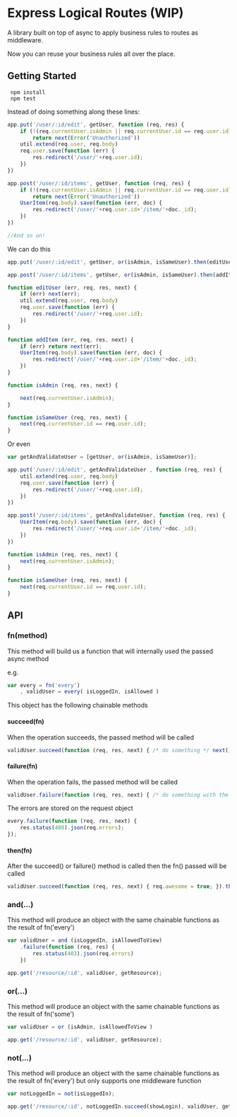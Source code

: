 # Express Logical Routes (WIP)

A library built on top of async to apply business rules to routes as middleware.

Now you can reuse your business rules all over the place.

## Getting Started

     npm install
     npm test

Instead of doing something along these lines:

```javascript
app.put('/user/:id/edit', getUser, function (req, res) {
	if (!(req.currentUser.isAdmin || req.currentUser.id == req.user.id))
		return next(Error('Unauthorized'))
	util.extend(req.user, req.body)
	req.user.save(function (err) {
		res.redirect('/user/'+req.user.id);
	})
})

app.post('/user/:id/items', getUser, function (req, res) {
	if (!(req.currentUser.isAdmin || req.currentUser.id == req.user.id))
		return next(Error('Unauthorized'))
	UserItem(req.body).save(function (err, doc) {
		res.redirect('/user/'+req.user.id+'/item/'+doc._id);
	})
})

//And so on!
```

We can do this

```javascript
app.put('/user/:id/edit', getUser, or(isAdmin, isSameUser).then(editUser))

app.post('/user/:id/items', getUser, or(isAdmin, isSameUser).then(addItem))

function editUser (err, req, res, next) {
	if (err) next(err);
	util.extend(req.user, req.body)
	req.user.save(function (err) {
		res.redirect('/user/'+req.user.id);
	})
}

function addItem (err, req, res, next) {
	if (err) return next(err);
	UserItem(req.body).save(function (err, doc) {
		res.redirect('/user/'+req.user.id+'/item/'+doc._id);
	})
}

function isAdmin (req, res, next) {

	next(req.currentUser.isAdmin);
}

function isSameUser (req, res, next) {
	next(req.currentUser.id == req.user.id);
}
```

Or even 

```javascript
var getAndValidateUser = [getUser, or(isAdmin, isSameUser)];

app.put('/user/:id/edit', getAndValidateUser , function (req, res) {
	util.extend(req.user, req.body)
	req.user.save(function (err) {
		res.redirect('/user/'+req.user.id);
	})
})

app.post('/user/:id/items', getAndValidateUser, function (req, res) {
	UserItem(req.body).save(function (err, doc) {
		res.redirect('/user/'+req.user.id+'/item/'+doc._id);
	})
})

function isAdmin (req, res, next) {
	next(req.currentUser.isAdmin);
}

function isSameUser (req, res, next) {
	next(req.currentUser.id == req.user.id);
}
```

## API

### fn(method)

This method will build us a function that will internally used the passed async method

e.g.

```javascript
var every = fn('every')
	, validUser = every( isLoggedIn, isAllowed )
```

This object has the following chainable methods 

#### succeed(fn)

When the operation succeeds, the passed method will be called

```javascript
validUser.succeed(function (req, res, next) { /* do something */ next() })
```

#### failure(fn)

When the operation fails, the passed method will be called

```javascript
validUser.failure(function (req, res, next) { /* do something with the errors */ next() })
```

The errors are stored on the request object

```javascript
every.failure(function (req, res, next) {
	res.status(400).json(req.errors);
});
```

#### then(fn)

After the succeed() or failure() method is called then the fn() passed will be called

```javascript
validUser.succeed(function (req, res, next) { req.awesome = true; }).then(function (req,res) { res.json({awesome:req.awesome}) })
```

### and(...)

This method will produce an object with the same chainable functions as the result of fn('every')

```javascript
var validUser = and (isLoggedIn, isAllowedToView)
	.failure(function (req, res) { 
		res.status(403).json(req.errors)
	})

app.get('/resource/:id', validUser, getResource);
```

### or(...)

This method will produce an object with the same chainable functions as the result of fn('some')

```javascript
var validUser = or (isAdmin, isAllowedToView )

app.get('/resource/:id', validUser, getResource);
```

### not(...)

This method will produce an object with the same chainable functions as the result of fn('every') but only supports
one middleware function

```javascript
var notLoggedIn = not(isLoggedIn);

app.get('/resource/:id', notLoggedIn.succeed(showLogin), validUser, getResource);
```
